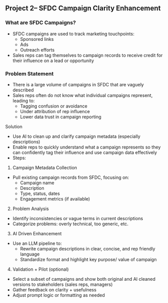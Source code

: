 ## **Project 2– SFDC Campaign Clarity Enhancement**

### **What are SFDC Campaigns?** 

* SFDC campaigns are used to track marketing touchpoints:   
  * Sponsored links   
  * Ads   
  * Outreach efforts   
* Sales reps can tag themselves to campaign records to receive credit for their influence on a lead or opportunity

### **Problem Statement** 

* There is a large volume of campaigns in SFDC that are vaguely described   
* Sales reps often do not know what individual campaigns represent, leading to:   
  * Tagging confusion or avoidance   
  * Under attribution of rep influence   
  * Lower data trust in campaign reporting 

Solution 

* Use AI to clean up and clarify campaign metadata (especially descriptions)   
* Enable reps to quickly understand what a campaign represents so they can confidently tag their influence and use campaign data effectively   
* Steps:   
1. Campaign Metadata Collection   
* Pull existing campaign records from SFDC, focusing on:   
  * Campaign name   
  * Description   
  * Type, status, dates  
  * Engagement metrics (if available)   
2. Problem Analysis   
* Identify inconsistencies or vague terms in current descriptions   
* Categorize problems: overly technical, too generic, etc.   
3. AI Driven Enhancement  
* Use an LLM pipeline to:   
  * Rewrite campaign descriptions in clear, concise, and rep friendly language   
  * Standardize format and highlight key purpose/ value of campaign   
4. Validation \+ Pilot (optional)   
* Select a subset of campaigns and show both original and AI cleaned versions to stakeholders (sales reps, managers)   
* Gather feedback on clarity \+ usefulness   
* Adjust prompt logic or formatting as needed